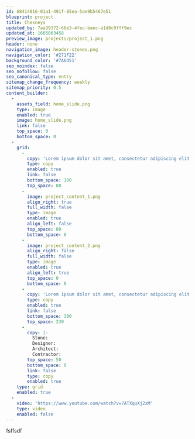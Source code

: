 ```yaml
---
id: 68414816-01a1-491f-85ea-5ae9b5467e51
blueprint: project
title: Chesneys
updated_by: 7aa39372-66e3-4fec-baec-a1d8c0fff9ec
updated_at: 1665063458
preview_image: projects/project_1.png
header: none
navigation_image: header-stones.png
navigation_color: '#271F22'
background_color: '#7A6451'
seo_noindex: false
seo_nofollow: false
seo_canonical_type: entry
sitemap_change_frequency: weekly
sitemap_priority: 0.5
content_builder:
  -
    assets_field: home_slide.png
    type: image
    enabled: true
    image: home_slide.png
    link: false
    top_space: 0
    bottom_space: 0
  -
    grid:
      -
        copy: 'Lorem ipsum dolor sit amet, consectetur adipiscing elit. Nulla eu rutrum quam. Ut ac eros mi. Etiam fermentum nec leo vel venenatis. Nam porttitor, leo quis interdum congue, justo turpis luctus orci, nec dapibus metus ante id ex. Curabitur iaculis sapien eu volutpat tempus. Aenean ligula ipsum, malesuada a mattis non, tincidunt vitae metus. Maecenas imperdiet vulputate lorem at tristique. Integer massa sem, luctus vel nulla ac, eleifend suscipit ante lectus quam.'
        type: copy
        enabled: true
        link: false
        bottom_space: 180
        top_space: 80
      -
        image: project_content_1.png
        align_right: true
        full_width: false
        type: image
        enabled: true
        align_left: false
        top_space: 80
        bottom_space: 0
      -
        image: project_content_2.png
        align_right: false
        full_width: false
        type: image
        enabled: true
        align_left: true
        top_space: 0
        bottom_space: 0
      -
        copy: 'Lorem ipsum dolor sit amet, consectetur adipiscing elit. Nulla eu rutrum quam. Ut ac eros mi. Etiam fermentum nec leo vel venenatis. Nam porttitor, leo quis interdum congue, justo turpis luctus orci, nec dapibus metus ante id ex. Curabitur iaculis sapien eu volutpat tempus. Aenean ligula ipsum, malesuada a mattis non, tincidunt vitae metus. Maecenas imperdiet vulputate lorem at tristique. Integer massa sem, luctus vel nulla ac, eleifend suscipit ante lectus quam.'
        type: copy
        enabled: true
        link: false
        bottom_space: 300
        top_space: 230
      -
        copy: |-
          Stone:
          Designer: 
          Architect: 
          Contractor:
        top_space: 50
        bottom_space: 0
        link: false
        type: copy
        enabled: true
    type: grid
    enabled: true
  -
    video: 'https://www.youtube.com/watch?v=7ATXquXj2xM'
    type: video
    enabled: false
---
```

fsffsdf
